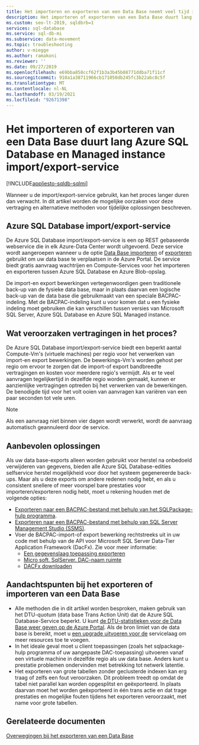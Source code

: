 ```yaml
---
title: Het importeren en exporteren van een Data Base neemt veel tijd in beslag
description: Het importeren of exporteren van een Data Base duurt lang Azure SQL Database en Azure SQL Managed instance import/export-service
ms.custom: seo-lt-2019, sqldbrb=1
services: sql-database
ms.service: sql-db-mi
ms.subservice: data-movement
ms.topic: troubleshooting
author: v-miegge
ms.author: ramakoni
ms.reviewer: ''
ms.date: 09/27/2019
ms.openlocfilehash: e69bba858ccf62f1b3a3b45b08771ddba71f11cf
ms.sourcegitcommit: 910a1a38711966cb171050db245fc3b22abc8c5f
ms.translationtype: MT
ms.contentlocale: nl-NL
ms.lasthandoff: 03/19/2021
ms.locfileid: "92671398"
---
```

# <a name="azure-sql-database-and-managed-instance-importexport-service-takes-a-long-time-to-import-or-export-a-database"></a>Het importeren of exporteren van een Data Base duurt lang Azure SQL Database en Managed instance import/export-service

[!INCLUDE[appliesto-sqldb-sqlmi](../includes/appliesto-sqldb-sqlmi.md)]

Wanneer u de import/export-service gebruikt, kan het proces langer duren dan verwacht. In dit artikel worden de mogelijke oorzaken voor deze vertraging en alternatieve methoden voor tijdelijke oplossingen beschreven.

## <a name="azure-sql-database-importexport-service"></a>Azure SQL Database import/export-service

De Azure SQL Database import/export-service is een op REST gebaseerde webservice die in elk Azure-Data Center wordt uitgevoerd. Deze service wordt aangeroepen wanneer u de optie [Data Base importeren](database-import.md#using-azure-portal) of [exporteren](./database-import.md#using-azure-portal) gebruikt om uw data base te verplaatsen in de Azure Portal. De service biedt gratis aanvraag wachtrijen en Compute-Services voor het importeren en exporteren tussen Azure SQL Database en Azure Blob-opslag.

De import-en export bewerkingen vertegenwoordigen geen traditionele back-up van de fysieke data base, maar in plaats daarvan een logische back-up van de data base die gebruikmaakt van een speciale BACPAC-indeling. Met de BACPAC-indeling kunt u voor komen dat u een fysieke indeling moet gebruiken die kan verschillen tussen versies van Microsoft SQL Server, Azure SQL Database en Azure SQL Managed instance.

## <a name="what-causes-delays-in-the-process"></a>Wat veroorzaken vertragingen in het proces?

De Azure SQL Database import/export-service biedt een beperkt aantal Compute-Vm's (virtuele machines) per regio voor het verwerken van import-en export bewerkingen. De bewerkings-Vm's worden gehost per regio om ervoor te zorgen dat de import-of export bandbreedte vertragingen en kosten voor meerdere regio's vermijdt. Als er te veel aanvragen tegelijkertijd in dezelfde regio worden gemaakt, kunnen er aanzienlijke vertragingen optreden bij het verwerken van de bewerkingen. De benodigde tijd voor het volt ooien van aanvragen kan variëren van een paar seconden tot vele uren.

> [!NOTE]
> Als een aanvraag niet binnen vier dagen wordt verwerkt, wordt de aanvraag automatisch geannuleerd door de service.

## <a name="recommended-solutions"></a>Aanbevolen oplossingen

Als uw data base-exports alleen worden gebruikt voor herstel na onbedoeld verwijderen van gegevens, bieden alle Azure SQL Database-edities selfservice herstel mogelijkheid voor door het systeem gegenereerde back-ups. Maar als u deze exports om andere redenen nodig hebt, en als u consistent snellere of meer voorspel bare prestaties voor importeren/exporteren nodig hebt, moet u rekening houden met de volgende opties:

* [Exporteren naar een BACPAC-bestand met behulp van het SQLPackage-hulp programma](./database-export.md#sqlpackage-utility).
* [Exporteren naar een BACPAC-bestand met behulp van SQL Server Management Studio (SSMS)](./database-export.md#sql-server-management-studio-ssms).
* Voer de BACPAC-import-of export bewerking rechtstreeks uit in uw code met behulp van de API voor Microsoft SQL Server Data-Tier Application Framework (DacFx). Zie voor meer informatie:
  * [Een gegevenslaag toepassing exporteren](/sql/relational-databases/data-tier-applications/export-a-data-tier-application)
  * [Micro soft. SqlServer. DAC-naam ruimte](/dotnet/api/microsoft.sqlserver.dac)
  * [DACFx downloaden](https://www.microsoft.com/download/details.aspx?id=55713)

## <a name="things-to-consider-when-you-export-or-import-a-database"></a>Aandachtspunten bij het exporteren of importeren van een Data Base

* Alle methoden die in dit artikel worden besproken, maken gebruik van het DTU-quotum (data base Trans Action Unit) dat de Azure SQL Database-Service beperkt. U kunt [de DTU-statistieken voor de Data Base weer geven op de Azure Portal](./monitor-tune-overview.md#azure-sql-database-and-azure-sql-managed-instance-resource-monitoring). Als de bron limiet van de data base is bereikt, moet u [een upgrade uitvoeren voor de](./scale-resources.md) servicelaag om meer resources toe te voegen.
* In het ideale geval moet u client toepassingen (zoals het sqlpackage-hulp programma of uw aangepaste DAC-toepassing) uitvoeren vanaf een virtuele machine in dezelfde regio als uw data base. Anders kunt u prestatie problemen ondervinden met betrekking tot netwerk latentie.
* Het exporteren van grote tabellen zonder geclusterde indexen kan erg traag of zelfs een fout veroorzaken. Dit probleem treedt op omdat de tabel niet parallel kan worden opgesplitst en geëxporteerd. In plaats daarvan moet het worden geëxporteerd in één trans actie en dat trage prestaties en mogelijke fouten tijdens het exporteren veroorzaakt, met name voor grote tabellen.


## <a name="related-documents"></a>Gerelateerde documenten

[Overwegingen bij het exporteren van een Data Base](./database-export.md#considerations)